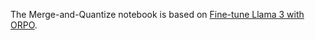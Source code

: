 The Merge-and-Quantize notebook is based on [Fine-tune Llama 3 with ORPO](https://huggingface.co/blog/mlabonne/orpo-llama-3).

